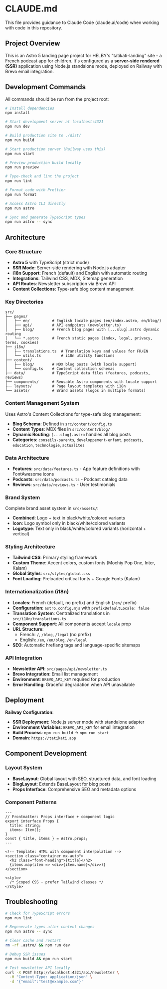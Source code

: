 # CLAUDE.md

This file provides guidance to Claude Code (claude.ai/code) when working with code in this repository.

## Project Overview

This is an Astro 5 landing page project for HELBY's "tatikati-landing" site - a French podcast app for children. It's configured as a **server-side rendered (SSR)** application using Node.js standalone mode, deployed on Railway with Brevo email integration.

## Development Commands

All commands should be run from the project root:

```bash
# Install dependencies
npm install

# Start development server at localhost:4321
npm run dev

# Build production site to ./dist/
npm run build

# Start production server (Railway uses this)
npm run start

# Preview production build locally
npm run preview

# Type-check and lint the project
npm run lint

# Format code with Prettier
npm run format

# Access Astro CLI directly
npm run astro

# Sync and generate TypeScript types
npm run astro -- sync
```

## Architecture

### Core Structure
- **Astro 5** with TypeScript (strict mode)
- **SSR Mode**: Server-side rendering with Node.js adapter
- **i18n Support**: French (default) and English with automatic routing
- **Integrations**: Tailwind CSS, MDX, Sitemap generation
- **API Routes**: Newsletter subscription via Brevo API
- **Content Collections**: Type-safe blog content management

### Key Directories
```
src/
├── pages/
│   ├── en/          # English locale pages (en/index.astro, en/blog/)
│   ├── api/         # API endpoints (newsletter.ts)
│   ├── blog/        # French blog pages with [...slug].astro dynamic routing
│   └── *.astro      # French static pages (index, legal, privacy, terms, cookies)
├── i18n/
│   ├── translations.ts  # Translation keys and values for FR/EN
│   └── utils.ts         # i18n utility functions
├── content/
│   ├── blog/        # MDX blog posts (with locale support)
│   └── config.ts    # Content collection schemas
├── data/            # TypeScript data files (features, podcasts, reviews)
├── components/      # Reusable Astro components with locale support
├── layouts/         # Page layout templates with i18n
└── assets/          # Brand assets (logos in multiple formats)
```

### Content Management System
Uses Astro's Content Collections for type-safe blog management:

- **Blog Schema**: Defined in `src/content/config.ts`
- **Content Types**: MDX files in `src/content/blog/`
- **Dynamic Routing**: `[...slug].astro` handles all blog posts
- **Categories**: `conseils-parents`, `developpement-enfant`, `podcasts`, `education`, `technologie`, `actualites`

### Data Architecture
- **Features**: `src/data/features.ts` - App feature definitions with FontAwesome icons
- **Podcasts**: `src/data/podcasts.ts` - Podcast catalog data
- **Reviews**: `src/data/reviews.ts` - User testimonials

### Brand System
Complete brand asset system in `src/assets/`:
- **Combined**: Logo + text in black/white/colored variants
- **Icon**: Logo symbol only in black/white/colored variants  
- **Logotype**: Text only in black/white/colored variants (horizontal + vertical)

### Styling Architecture
- **Tailwind CSS**: Primary styling framework
- **Custom Theme**: Accent colors, custom fonts (Mochiy Pop One, Inter, Kalam)
- **Global Styles**: `src/styles/global.css`
- **Font Loading**: Preloaded critical fonts + Google Fonts (Kalam)

### Internationalization (i18n)
- **Locales**: French (default, no prefix) and English (`/en/` prefix)
- **Configuration**: `astro.config.mjs` with `prefixDefaultLocale: false`
- **Translation System**: Centralized translations in `src/i18n/translations.ts`
- **Component Support**: All components accept `locale` prop
- **URL Structure**:
  - French: `/`, `/blog`, `/legal` (no prefix)
  - English: `/en`, `/en/blog`, `/en/legal`
- **SEO**: Automatic hreflang tags and language-specific sitemaps

### API Integration
- **Newsletter API**: `src/pages/api/newsletter.ts`
- **Brevo Integration**: Email list management
- **Environment**: `BREVO_API_KEY` required for production
- **Error Handling**: Graceful degradation when API unavailable

## Deployment

**Railway Configuration**:
- **SSR Deployment**: Node.js server mode with standalone adapter
- **Environment Variables**: `BREVO_API_KEY` for email integration
- **Build Process**: `npm run build` → `npm run start`
- **Domain**: `https://tatikati.app`

## Component Development

### Layout System
- **BaseLayout**: Global layout with SEO, structured data, and font loading
- **BlogLayout**: Extends BaseLayout for blog posts
- **Props Interface**: Comprehensive SEO and metadata options

### Component Patterns
```astro
---
// Frontmatter: Props interface + component logic
export interface Props {
  title: string;
  items: Item[];
}
const { title, items } = Astro.props;
---

<!-- Template: HTML with component interpolation -->
<section class="container mx-auto">
  <h2 class="font-heading">{title}</h2>
  {items.map(item => <div>{item.name}</div>)}
</section>

<style>
  /* Scoped CSS - prefer Tailwind classes */
</style>
```

## Troubleshooting

```bash
# Check for TypeScript errors
npm run lint

# Regenerate types after content changes
npm run astro -- sync

# Clear cache and restart
rm -rf .astro/ && npm run dev

# Debug SSR issues
npm run build && npm run start

# Test newsletter API locally
curl -X POST http://localhost:4321/api/newsletter \
  -H "Content-Type: application/json" \
  -d '{"email":"test@example.com"}'
```